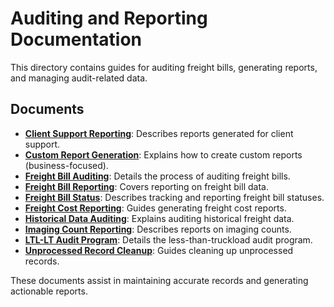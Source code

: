# Auditing and Reporting Documentation

This directory contains guides for auditing freight bills, generating reports, and managing audit-related data.

## Documents

- **[Client Support Reporting](./Client%20Support%20Reporting.md)**: Describes reports generated for client support.
- **[Custom Report Generation](./Custom%20Report%20Generation.md)**: Explains how to create custom reports (business-focused).
- **[Freight Bill Auditing](./Freight%20Bill%20Auditing.md)**: Details the process of auditing freight bills.
- **[Freight Bill Reporting](./Freight%20Bill%20Reporting.md)**: Covers reporting on freight bill data.
- **[Freight Bill Status](./Freight%20Bill%20Status.md)**: Describes tracking and reporting freight bill statuses.
- **[Freight Cost Reporting](./Freight%20Cost%20Reporting.md)**: Guides generating freight cost reports.
- **[Historical Data Auditing](./Historical%20Data%20Auditing.md)**: Explains auditing historical freight data.
- **[Imaging Count Reporting](./Imaging%20Count%20Reporting.md)**: Describes reports on imaging counts.
- **[LTL-LT Audit Program](./LTL-LT%20Audit%20Program.md)**: Details the less-than-truckload audit program.
- **[Unprocessed Record Cleanup](./Unprocessed%20Record%20Cleanup.md)**: Guides cleaning up unprocessed records.

These documents assist in maintaining accurate records and generating actionable reports.